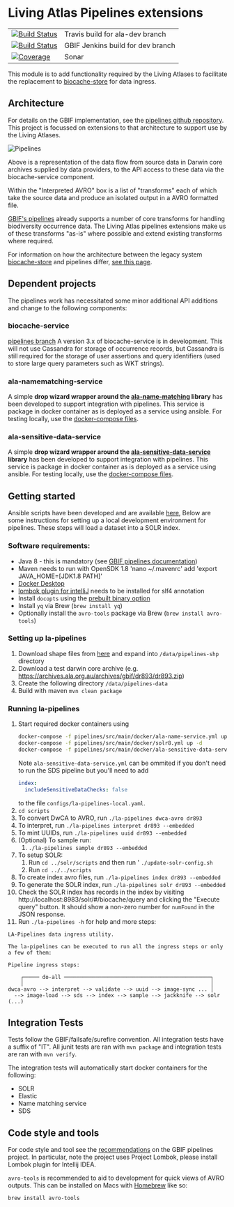# Living Atlas Pipelines extensions 
| | |
| ---- | ----|
| [![Build Status](https://api.travis-ci.org/gbif/pipelines.svg?branch=ala-dev)](http://travis-ci.org/gbif/pipelines) | Travis build for ala-dev branch |
| [![Build Status](https://builds.gbif.org/job/pipelines/badge/icon?subject=DEV%20-%20Build%20Status&style=flat-square)](https://builds.gbif.org/job/pipelines/)| GBIF Jenkins build for dev branch |
| [![Coverage](https://sonar.gbif.org/api/project_badges/measure?project=org.gbif.pipelines%3Apipelines-parent&metric=coverage)](https://sonar.gbif.org/dashboard?id=org.gbif.pipelines%3Apipelines-parent) |  Sonar  |

This module is to add functionality required by the Living Atlases to facilitate the replacement to [biocache-store](https://github.com/AtlasOfLivingAustralia/biocache-store) for data ingress. 

## Architecture

For details on the GBIF implementation, see the [pipelines github repository](https://github.com/gbif/pipelines).
This project is focussed on extensions to that architecture to support use by the Living Atlases.

![Pipelines](https://confluence.csiro.au/rest/gliffy/1.0/embeddedDiagrams/34f42b70-4936-4400-b0c4-01e4aeeb42c5.png"Pipelines") 

Above is a representation of the data flow from source data in Darwin core archives supplied by data providers, to the API access to these data via the biocache-service component.

Within the "Interpreted AVRO" box is a list of "transforms" each of which take the source data and produce an isolated output in a AVRO formatted file.

[GBIF's pipelines](https://github.com/gbif/pipelines) already supports a number of core transforms for handling biodiversity occurrence data. 
The Living Atlas pipelines extensions make us of these transforms "as-is" where possible and extend existing transforms where required. 

For information on how the architecture between the legacy system [biocache-store](https://github.com/AtlasOfLivingAustralia/biocache-store) 
and pipelines differ, [see this page](architectures.md).

## Dependent projects

The pipelines work has necessitated some minor additional API additions and change to the following components:

### biocache-service
[pipelines branch](https://github.com/AtlasOfLivingAustralia/biocache-service/tree/epic/pipelines%2Fdevelop) 
A version 3.x of biocache-service is in development.
This will not use Cassandra for storage of occurrence records, but Cassandra is still required for the storage
of user assertions and query identifiers (used to store large query parameters such as WKT strings).

### ala-namematching-service
A simple **drop wizard wrapper around the [ala-name-matching](https://github.com/AtlasOfLivingAustralia/ala-name-matching) library** 
has been developed to support integration with pipelines. 
This service is package in docker container as is deployed as a service using ansible.
For testing locally, use the [docker-compose files](pipelines/src/main/docker/ala-name-service.yml).

### ala-sensitive-data-service
A simple **drop wizard wrapper around the [ala-sensitive-data-service](https://github.com/AtlasOfLivingAustralia/ala-sensitive-data-service) library**
has been developed to support integration with pipelines.
This service is package in docker container as is deployed as a service using ansible.
For testing locally, use the [docker-compose files](pipelines/src/main/docker/ala-sensitive-data-service.yml).
 
## Getting started

Ansible scripts have been developed and are available [here](https://github.com/AtlasOfLivingAustralia/ala-install/tree/27_pipelines_spark_hadoop), 
Below are some instructions for setting up a local development environment for pipelines.
These steps will load a dataset into a SOLR index.

### Software requirements:

* Java 8 - this is mandatory (see [GBIF pipelines documentation](https://github.com/gbif/pipelines#about-the-project))
* Maven needs to run with OpenSDK 1.8 
'nano ~/.mavenrc' add 'export JAVA_HOME=[JDK1.8 PATH]'
* [Docker Desktop](https://www.docker.com/products/docker-desktop)
* [lombok plugin for intelliJ](https://projectlombok.org/setup/intellij) needs to be installed for slf4 annotation  
* Install `docopts` using the [prebuilt binary option](https://github.com/docopt/docopts#pre-built-binaries)
* Install `yq` via Brew (`brew install yq`)
* Optionally install the `avro-tools` package via Brew (`brew install avro-tools`)

### Setting up la-pipelines
  
1. Download shape files from [here](https://pipelines-shp.s3-ap-southeast-2.amazonaws.com/pipelines-shapefiles.zip) and expand into `/data/pipelines-shp` directory
1. Download a test darwin core archive (e.g. https://archives.ala.org.au/archives/gbif/dr893/dr893.zip)
1. Create the following directory `/data/pipelines-data`
1. Build with maven `mvn clean package`

### Running la-pipelines

1. Start required docker containers using
    ```bash
    docker-compose -f pipelines/src/main/docker/ala-name-service.yml up -d
    docker-compose -f pipelines/src/main/docker/solr8.yml up -d
    docker-compose -f pipelines/src/main/docker/ala-sensitive-data-service.yml up -d
    ```
    Note `ala-sensitive-data-service.yml` can be ommited if you don't need to run the SDS pipeline but you'll need to add
    ```yaml
    index:
      includeSensitiveDataChecks: false
    ```
    to the file `configs/la-pipelines-local.yaml`.
1. `cd scripts`
1. To convert DwCA to AVRO, run `./la-pipelines dwca-avro dr893`
1. To interpret, run `./la-pipelines interpret dr893 --embedded`
1. To mint UUIDs, run `./la-pipelines uuid dr893 --embedded`
1. (Optional) To sample run:
    1. `./la-pipelines sample dr893 --embedded`
1. To setup SOLR:
    1. Run `cd ../solr/scripts` and  then run ' `./update-solr-config.sh`
    1. Run `cd ../../scripts`
1. To create index avro files, run `./la-pipelines index dr893 --embedded`
2. To generate the SOLR index, run `./la-pipelines solr dr893 --embedded`
3. Check the SOLR index has records in the index by visiting http://localhost:8983/solr/#/biocache/query and clicking the "Execute query" button. It should show a non-zero number for `numFound` in the JSON response.
4. Run `./la-pipelines -h` for help and more steps:
```
LA-Pipelines data ingress utility.

The la-pipelines can be executed to run all the ingress steps or only a few of them:

Pipeline ingress steps:

    ┌───── do-all ───────────────────────────────────────────────┐
    │                                                            │
dwca-avro --> interpret --> validate --> uuid --> image-sync ... │
  --> image-load --> sds --> index --> sample --> jackknife --> solr
(...)
```

## Integration Tests

Tests follow the GBIF/failsafe/surefire convention. 
All integration tests have a suffix of "IT". 
All junit tests are ran with `mvn package` and integration tests are ran with `mvn verify`.

The integration tests will automatically start docker containers for the following:
* SOLR
* Elastic
* Name matching service
* SDS

## Code style and tools

For code style and tool see the [recommendations](https://github.com/gbif/pipelines#codestyle-and-tools-recommendations) on the GBIF pipelines project. In particular, note the project uses Project Lombok, please install Lombok plugin for Intellij IDEA.

`avro-tools` is recommended to aid to development for quick views of AVRO outputs. 
This can be installed on Macs with [Homebrew](https://brew.sh/) like so:

```
brew install avro-tools
```
